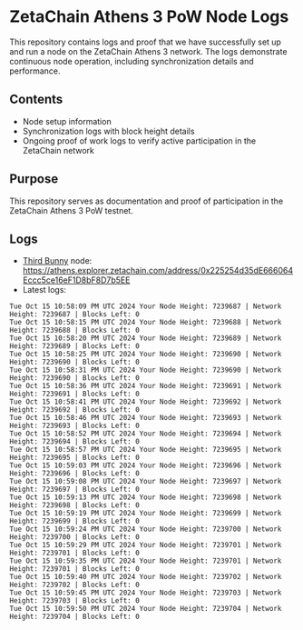 # ZetaChain Athens 3 PoW Node Logs
This repository contains logs and proof that we have successfully set up and run a node on the ZetaChain Athens 3 network. The logs demonstrate continuous node operation, including synchronization details and performance.

## Contents
- Node setup information
- Synchronization logs with block height details
- Ongoing proof of work logs to verify active participation in the ZetaChain network

## Purpose
This repository serves as documentation and proof of participation in the ZetaChain Athens 3 PoW testnet.

## Logs

- [Third Bunny](https://thirdbunny.xyz/) node: https://athens.explorer.zetachain.com/address/0x225254d35dE666064Eccc5ce16eF1D8bF8D7b5EE
- Latest logs:
```
Tue Oct 15 10:58:09 PM UTC 2024 Your Node Height: 7239687 | Network Height: 7239687 | Blocks Left: 0
Tue Oct 15 10:58:15 PM UTC 2024 Your Node Height: 7239688 | Network Height: 7239688 | Blocks Left: 0
Tue Oct 15 10:58:20 PM UTC 2024 Your Node Height: 7239689 | Network Height: 7239689 | Blocks Left: 0
Tue Oct 15 10:58:25 PM UTC 2024 Your Node Height: 7239690 | Network Height: 7239690 | Blocks Left: 0
Tue Oct 15 10:58:31 PM UTC 2024 Your Node Height: 7239690 | Network Height: 7239690 | Blocks Left: 0
Tue Oct 15 10:58:36 PM UTC 2024 Your Node Height: 7239691 | Network Height: 7239691 | Blocks Left: 0
Tue Oct 15 10:58:41 PM UTC 2024 Your Node Height: 7239692 | Network Height: 7239692 | Blocks Left: 0
Tue Oct 15 10:58:46 PM UTC 2024 Your Node Height: 7239693 | Network Height: 7239693 | Blocks Left: 0
Tue Oct 15 10:58:52 PM UTC 2024 Your Node Height: 7239694 | Network Height: 7239694 | Blocks Left: 0
Tue Oct 15 10:58:57 PM UTC 2024 Your Node Height: 7239695 | Network Height: 7239695 | Blocks Left: 0
Tue Oct 15 10:59:03 PM UTC 2024 Your Node Height: 7239696 | Network Height: 7239696 | Blocks Left: 0
Tue Oct 15 10:59:08 PM UTC 2024 Your Node Height: 7239697 | Network Height: 7239697 | Blocks Left: 0
Tue Oct 15 10:59:13 PM UTC 2024 Your Node Height: 7239698 | Network Height: 7239698 | Blocks Left: 0
Tue Oct 15 10:59:19 PM UTC 2024 Your Node Height: 7239699 | Network Height: 7239699 | Blocks Left: 0
Tue Oct 15 10:59:24 PM UTC 2024 Your Node Height: 7239700 | Network Height: 7239700 | Blocks Left: 0
Tue Oct 15 10:59:29 PM UTC 2024 Your Node Height: 7239701 | Network Height: 7239701 | Blocks Left: 0
Tue Oct 15 10:59:35 PM UTC 2024 Your Node Height: 7239701 | Network Height: 7239701 | Blocks Left: 0
Tue Oct 15 10:59:40 PM UTC 2024 Your Node Height: 7239702 | Network Height: 7239702 | Blocks Left: 0
Tue Oct 15 10:59:45 PM UTC 2024 Your Node Height: 7239703 | Network Height: 7239703 | Blocks Left: 0
Tue Oct 15 10:59:50 PM UTC 2024 Your Node Height: 7239704 | Network Height: 7239704 | Blocks Left: 0
```
